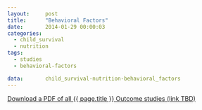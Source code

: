 ```yaml
---
layout:     post
title:      "Behavioral Factors"
date:       2014-01-29 00:00:03
categories: 
  - child_survival
  - nutrition
tags:       
  - studies
  - behavioral-factors

data:       child_survival-nutrition-behavioral_factors
---
```


[Download a PDF of all {{ page.title }} Outcome studies (link TBD)]()